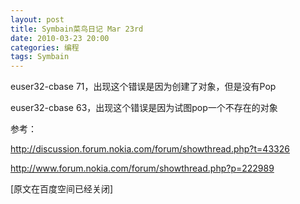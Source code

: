 ```yaml
---
layout: post
title: Symbain菜鸟日记 Mar 23rd
date: 2010-03-23 20:00
categories: 编程
tags: Symbain
---
```



euser32-cbase 71，出现这个错误是因为创建了对象，但是没有Pop

euser32-cbase 63，出现这个错误是因为试图pop一个不存在的对象

<!-- more -->



参考：

http://discussion.forum.nokia.com/forum/showthread.php?t=43326

http://www.forum.nokia.com/forum/showthread.php?p=222989

[原文在百度空间已经关闭]

